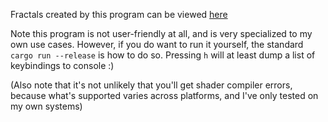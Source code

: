 Fractals created by this program can be viewed [here](https://khyperia.com/fractals.html)

Note this program is not user-friendly at all, and is very specialized to my own use cases. However, if you do want to
run it yourself, the standard `cargo run --release` is how to do so. Pressing `h` will at least dump a list of
keybindings to console :)

(Also note that it's not unlikely that you'll get shader compiler errors, because what's supported varies across
platforms, and I've only tested on my own systems)
